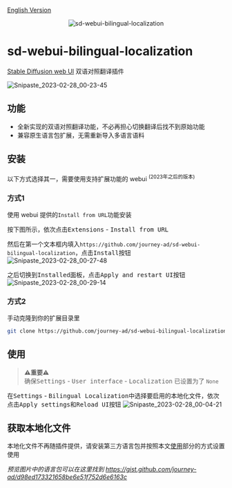 [English Version](README.md)

<p align="center"><img src="https://count.getloli.com/get/@sd-webui-bilingual-localization.github" alt="sd-webui-bilingual-localization"></p>

# sd-webui-bilingual-localization
[Stable Diffusion web UI](https://github.com/AUTOMATIC1111/stable-diffusion-webui) 双语对照翻译插件

![Snipaste_2023-02-28_00-23-45](https://user-images.githubusercontent.com/16256221/221622328-a4e46b1c-f202-4a41-9a56-3df96c823f42.png)

## 功能
- 全新实现的双语对照翻译功能，不必再担心切换翻译后找不到原始功能
- 兼容原生语言包扩展，无需重新导入多语言语料

## 安装

以下方式选择其一，需要使用支持扩展功能的 webui <sup>(2023年之后的版本)</sup>

### 方式1

使用 webui 提供的`Install from URL`功能安装

按下图所示，依次点击<kbd>Extensions</kbd> - <kbd>Install from URL</kbd>

然后在第一个文本框内填入`https://github.com/journey-ad/sd-webui-bilingual-localization`，点击<kbd>Install</kbd>按钮
![Snipaste_2023-02-28_00-27-48](https://user-images.githubusercontent.com/16256221/221625310-a6ef0b4c-a1e0-46bb-be9c-6d88cd0ad684.png)

之后切换到<kbd>Installed</kbd>面板，点击<kbd>Apply and restart UI</kbd>按钮
![Snipaste_2023-02-28_00-29-14](https://user-images.githubusercontent.com/16256221/221625345-9e656f25-89dd-4361-8ee5-f4ab39d18ca4.png)


### 方式2

手动克隆到你的扩展目录里

```bash
git clone https://github.com/journey-ad/sd-webui-bilingual-localization extensions/sd-webui-bilingual-localization
```

## 使用

> **⚠️重要⚠️**   
> 确保<kbd>Settings</kbd> - <kbd>User interface</kbd> - <kbd>Localization</kbd> 已设置为了 `None`

在<kbd>Settings</kbd> - <kbd>Bilingual Localization</kbd>中选择要启用的本地化文件，依次点击<kbd>Apply settings</kbd>和<kbd>Reload UI</kbd>按钮
![Snipaste_2023-02-28_00-04-21](https://user-images.githubusercontent.com/16256221/221625729-73519629-8c1f-4eb5-99db-a1d3f4b58a87.png)

## 获取本地化文件

本地化文件不再随插件提供，请安装第三方语言包并按照本文[使用](#使用)部分的方式设置使用

*预览图片中的语言包可以在这里找到 https://gist.github.com/journey-ad/d98ed173321658be6e51f752d6e6163c*
